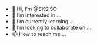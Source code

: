 - 👋 Hi, I’m @SKSISO
- 👀 I’m interested in ...
- 🌱 I’m currently learning ...
- 💞️ I’m looking to collaborate on ...
- 📫 How to reach me ...

<!---
SKSISO/SKSISO is a ✨ special ✨ repository because its `README.md` (this file) appears on your GitHub profile.
You can click the Preview link to take a look at your changes.
--->
